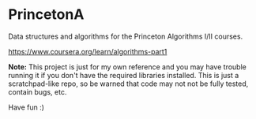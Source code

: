 # PrincetonA
Data structures and algorithms for the Princeton Algorithms I/II courses.

https://www.coursera.org/learn/algorithms-part1

__Note:__ This project is just for my own reference and you may have trouble running it if you don't have the required libraries installed. This is just a scratchpad-like repo, so be warned that code may not not be fully tested, contain bugs, etc.

Have fun :)
